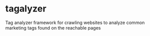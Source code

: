 # tagalyzer
Tag analyzer framework for crawling websites to analyze common marketing tags found on the reachable pages
